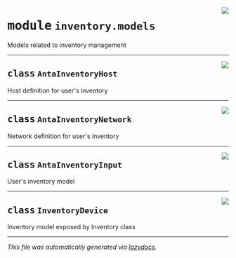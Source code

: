 <!-- markdownlint-disable -->

<a href="../anta/inventory/models.py#L0"><img align="right" style="float:right;" src="https://img.shields.io/badge/-source-cccccc?style=flat-square"></a>

# <kbd>module</kbd> `inventory.models`
Models related to inventory management 



---

<a href="../anta/inventory/models.py#L15"><img align="right" style="float:right;" src="https://img.shields.io/badge/-source-cccccc?style=flat-square"></a>

## <kbd>class</kbd> `AntaInventoryHost`
Host definition for user's inventory 





---

<a href="../anta/inventory/models.py#L21"><img align="right" style="float:right;" src="https://img.shields.io/badge/-source-cccccc?style=flat-square"></a>

## <kbd>class</kbd> `AntaInventoryNetwork`
Network definition for user's inventory 





---

<a href="../anta/inventory/models.py#L27"><img align="right" style="float:right;" src="https://img.shields.io/badge/-source-cccccc?style=flat-square"></a>

## <kbd>class</kbd> `AntaInventoryInput`
User's inventory model 





---

<a href="../anta/inventory/models.py#L36"><img align="right" style="float:right;" src="https://img.shields.io/badge/-source-cccccc?style=flat-square"></a>

## <kbd>class</kbd> `InventoryDevice`
Inventory model exposed by Inventory class 







---

_This file was automatically generated via [lazydocs](https://github.com/ml-tooling/lazydocs)._
